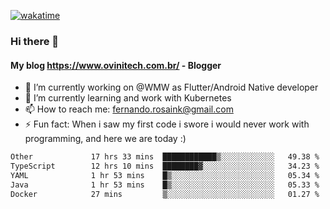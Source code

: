 [![wakatime](https://wakatime.com/badge/user/d5892087-17e6-46ab-8384-91a71a9b88d8.svg)](https://wakatime.com/@d5892087-17e6-46ab-8384-91a71a9b88d8)
### Hi there 👋

#### My blog https://www.ovinitech.com.br/ - Blogger

- 🔭 I’m currently working on @WMW as Flutter/Android Native developer
- 🌱 I’m currently learning and work with Kubernetes
- 📫 How to reach me: fernando.rosaink@gmail.com 
- ⚡ Fun fact: When i saw my first code i swore i would never work with programming, and here we are today :)

<!--START_SECTION:waka-->

```txt
Other             17 hrs 33 mins  ████████████▒░░░░░░░░░░░░   49.38 %
TypeScript        12 hrs 10 mins  ████████▓░░░░░░░░░░░░░░░░   34.23 %
YAML              1 hr 53 mins    █▒░░░░░░░░░░░░░░░░░░░░░░░   05.34 %
Java              1 hr 53 mins    █▒░░░░░░░░░░░░░░░░░░░░░░░   05.33 %
Docker            27 mins         ▒░░░░░░░░░░░░░░░░░░░░░░░░   01.27 %
```

<!--END_SECTION:waka-->
